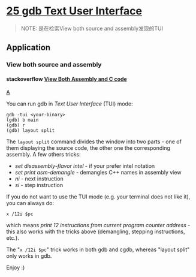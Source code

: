 # [25 gdb Text User Interface](https://sourceware.org/gdb/current/onlinedocs/gdb/TUI.html#TUI)

> NOTE: 是在检索View both source and assembly发现的TUI





## Application

### View both source and assembly

#### stackoverflow [View Both Assembly and C code](https://stackoverflow.com/questions/9970636/view-both-assembly-and-c-code)

[A](https://stackoverflow.com/a/9971443)

You can run gdb in *Text User Interface* (TUI) mode:

```assembly
gdb -tui <your-binary>
(gdb) b main
(gdb) r
(gdb) layout split
```

The `layout split` command divides the window into two parts - one of them displaying the source code, the other one the corresponding assembly. A few others tricks:

- *set disassembly-flavor intel* - if your prefer intel notation
- *set print asm-demangle* - demangles C++ names in assembly view
- *ni* - next instruction
- *si* - step instruction

If you do not want to use the TUI mode (e.g. your terminal does not like it), you can always do:

```
x /12i $pc
```

which means *print 12 instructions from current program counter address* - this also works with the tricks above (demangling, stepping instructions, etc.).

The "`x /12i $pc`" trick works in both gdb and cgdb, whereas "layout split" only works in gdb.

Enjoy :)